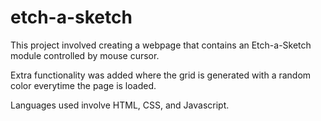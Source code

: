 # etch-a-sketch

This project involved creating a webpage that contains an Etch-a-Sketch module controlled by mouse cursor.

Extra functionality was added where the grid is generated with a random color everytime the page is loaded.

Languages used involve HTML, CSS, and Javascript.